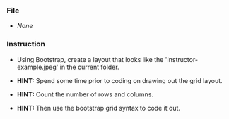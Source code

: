 ### File

* *None*

### Instruction

* Using Bootstrap, create a layout that looks like the 'Instructor-example.jpeg' in the current folder.

* **HINT:** Spend some time prior to coding on drawing out the grid layout.

* **HINT:** Count the number of rows and columns.

* **HINT:** Then use the bootstrap grid syntax to code it out.
